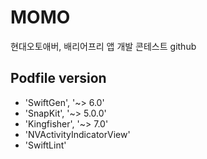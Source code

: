 # MOMO
현대오토애버, 배리어프리 앱 개발 콘테스트 github 

## Podfile version
  - 'SwiftGen', '~> 6.0'
  - 'SnapKit', '~> 5.0.0'
  - 'Kingfisher', '~> 7.0'
  - 'NVActivityIndicatorView'
  - 'SwiftLint'  

